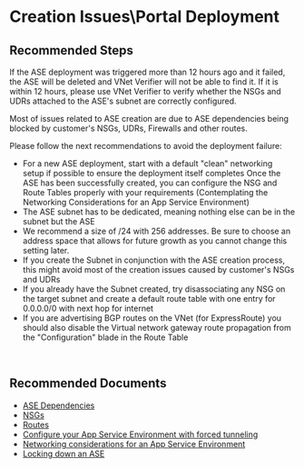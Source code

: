 <properties
	pageTitle="Creation  Issues\Portal Deployment"
	description="Creation  Issues\Portal Deployment"
	service="microsoft.ase"
	resource="ase"
	authors="cts-shrahman,shrahman"
    ms.author="shrahman, curibe"
	displayOrder=""
	selfHelpType="generic"
	supportTopicIds="32608429"
	resourceTags=""
	productPesIds="16533"
	cloudEnvironments="public, Fairfax, usnat, ussec"
	articleId="2aca238a-96c5-4d78-bec2-6e193757c4b4"
	ownershipId="Compute_AppService"
/>

# Creation Issues\Portal Deployment


## **Recommended Steps**

If the ASE deployment was triggered more than 12 hours ago and it failed, the ASE will be deleted and VNet Verifier will not be able to find it. If it is within 12 hours, please use VNet Verifier to verify whether the NSGs and UDRs attached to the ASE's subnet are correctly configured.
<br>

Most of issues related to ASE creation are due to ASE dependencies being blocked by customer's NSGs, UDRs, Firewalls and other routes.
<br> 

Please follow the next recommendations to avoid the deployment failure: <br>

- For a new ASE deployment, start with a default "clean" networking setup if possible to ensure the deployment itself completes
Once the ASE has been successfully created, you can configure the NSG and Route Tables properly with your requirements (Contemplating the Networking Considerations for an App Service Environment)
- The ASE subnet has to be dedicated, meaning nothing else can be in the subnet but the ASE
- We recommend a size of /24 with 256 addresses. Be sure to choose an address space that allows for future growth as you cannot change this setting later.
- If you create the Subnet in conjunction with the ASE creation process, this might avoid most of the creation issues caused by customer's NSGs and UDRs
- If you already have the Subnet created, try disassociating any NSG on the target subnet and create a default route table with one entry for 0.0.0.0/0 with next hop for internet
- If you are advertising BGP routes on the VNet (for ExpressRoute) you should also disable the Virtual network gateway route propagation from the "Configuration" blade in the Route Table
<br>

## **Recommended Documents**

* [ASE Dependencies](https://docs.microsoft.com/azure/app-service/environment/network-info#ase-dependencies) <br>
* [NSGs](https://docs.microsoft.com/azure/app-service/environment/network-info#network-security-groups) <br>
* [Routes](https://docs.microsoft.com/azure/app-service/environment/network-info#routes)<br>
* [Configure your App Service Environment with forced tunneling](https://docs.microsoft.com/azure/app-service/environment/forced-tunnel-support)<br>
* [Networking considerations for an App Service Environment](https://docs.microsoft.com/azure/app-service/environment/network-info)
* [Locking down an ASE](https://docs.microsoft.com/azure/app-service/environment/firewall-integration)

